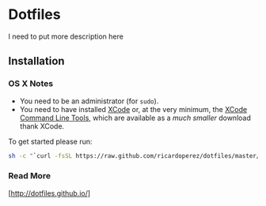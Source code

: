 # Dotfiles

I need to put more description here

## Installation

### OS X Notes

* You need to be an administrator (for `sudo`).
* You need to have installed [XCode](https://developer.apple.com/downloads/index.action?=xcode) or, at the very minimum, the [XCode Command Line Tools](https://developer.apple.com/downloads/index.action?=command%20line%20tools), which are available as a _much smaller_ download thank XCode.

To get started please run:

```bash
sh -c "`curl -fsSL https://raw.github.com/ricardoperez/dotfiles/master/install.sh`"
```
### Read More

[http://dotfiles.github.io/]
